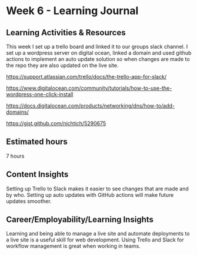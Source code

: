 # Week 6 - Learning Journal

## Learning Activities & Resources
This week I set up a trello board and linked it to our groups slack channel. I set up a wordpress server on digital ocean, linked a domain and used github actions to implement an auto update solution so when changes are made to the repo they are also updated on the live site.

https://support.atlassian.com/trello/docs/the-trello-app-for-slack/

https://www.digitalocean.com/community/tutorials/how-to-use-the-wordpress-one-click-install

https://docs.digitalocean.com/products/networking/dns/how-to/add-domains/

https://gist.github.com/nichtich/5290675


## Estimated hours
7 hours

## Content Insights
Setting up Trello to Slack makes it easier to see changes that are made and by who. Setting up auto updates with GitHub actions will make future updates smoother.

## Career/Employability/Learning Insights
Learning and being able to manage a live site and automate deployments to a live site is a useful skill for web development. Using Trello and Slack for workflow management is great when working in teams.
